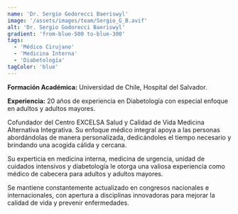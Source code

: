 ```yaml
---
name: 'Dr. Sergio Godorecci Baeriswyl'
image: '/assets/images/team/Sergio_G_B.avif'
alt: 'Dr. Sergio Godorecci Baeriswyl'
gradient: 'from-blue-500 to-blue-300'
tags:
  - 'Médico Cirujano'
  - 'Medicina Interna'
  - 'Diabetología'
tagColor: 'blue'
---
```


**Formación Académica:** Universidad de Chile, Hospital del Salvador.

**Experiencia:** 20 años de experiencia en Diabetología con especial enfoque en adultos y adultos mayores.

Cofundador del Centro EXCELSA Salud y Calidad de Vida Medicina Alternativa Integrativa. Su enfoque médico integral apoya a las personas abordándolas de manera personalizada, dedicándoles el tiempo necesario y brindando una acogida cálida y cercana.

Su experticia en medicina interna, medicina de urgencia, unidad de cuidados intensivos y diabetología le otorga una valiosa experiencia como médico de cabecera para adultos y adultos mayores.

Se mantiene constantemente actualizado en congresos nacionales e internacionales, con apertura a disciplinas innovadoras para mejorar la calidad de vida y prevenir enfermedades.
